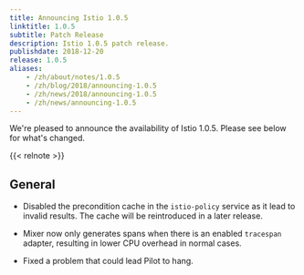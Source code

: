 ```yaml
---
title: Announcing Istio 1.0.5
linktitle: 1.0.5
subtitle: Patch Release
description: Istio 1.0.5 patch release.
publishdate: 2018-12-20
release: 1.0.5
aliases:
    - /zh/about/notes/1.0.5
    - /zh/blog/2018/announcing-1.0.5
    - /zh/news/2018/announcing-1.0.5
    - /zh/news/announcing-1.0.5
---
```


We're pleased to announce the availability of Istio 1.0.5. Please see below for what's changed.

{{< relnote >}}

## General

- Disabled the precondition cache in the `istio-policy` service as it lead to invalid results. The
cache will be reintroduced in a later release.

- Mixer now only generates spans when there is an enabled `tracespan` adapter, resulting in lower CPU overhead in normal cases.

- Fixed a problem that could lead Pilot to hang.
